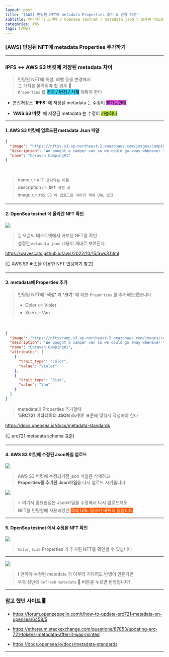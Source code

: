 ```yaml
---
layout: post
title: "[AWS] 민팅된 NFT에 metadata Properties 추가 & 변경 하기"
subtitle: 메타데이터 스키마 / OpenSea testnet / metadata json / 오픈씨 테스트넷
categories: AWS
tags: [AWS]
---
```


### [AWS] 민팅된 NFT에 metadata Properties 추가하기

---

### IPFS ↔ AWS S3 버킷에 저장된 metadata 차이

> 민팅된 NFT에 특성, 레벨 등을 변경해서<br>
> 그 가치를 올려줘야 할 경우 🔺<br>
> `Properties` 를 <span style="background-color:#34CDEF; color:#000;">추가 / 변경 / 삭제</span> 해줘야 한다

- 분산저장소 **'IPFS'** 에 저장된 metadata 는 수정이 <span style="background-color:#E35BE5; color:#000;">불가능한데</span>

- **'AWS S3 버킷'** 에 저장된 metadata 는 수정이 <span style="background-color:#B5E045; color:#000;">가능하다</span>

---

#### 1. AWS S3 버킷에 업로드된 metadata Json 파일

```json
{
  "image": "https://nftss.s3.ap-northeast-2.amazonaws.com/images/camping.jpg",
  "description": "We bought a camper van so we could go away whenever the ancy took us As contactless travel is preferred campers are selling well He lived in a camper for 6months",
  "name": "Caravan Camping#1"
}
```

<br>

> name 👉 `NFT 표시되는 이름`<br>
> description 👉 `NFT 설명 글`<br>
> image 👉 `AWS S3 에 업로드된 이미지 객체 URL 링크`

---

#### 2. OpenSea testnet 에 올라간 NFT 확인

![](https://velog.velcdn.com/images/-__-/post/fb98af09-7a88-4296-a48f-dd756019a956/image.png)

> 👆 오픈씨 테스트넷에서 배포된 NFT를 확인<br>
> 설정한 `metadata json` 내용이 제대로 보여진다

<https://wavescats.github.io/aws/2022/10/15/aws3.html>

(👆 AWS S3 버킷을 이용한 NFT 민팅하기 참고)

---

#### 3. metadata에 Properties 추가

> 민팅된 NFT에 **'색상'** 과 **'크기'** 에 대한 `Properties` 를 추가해보겠습니다<br>
>
> - Color 👉 Violet<br>
> - Size 👉 Van

<br>

```json
{
  "image": "https://nftsscamp.s3.ap-northeast-2.amazonaws.com/images/camping.jpg",
  "description": "We bought a camper van so we could go away whenever the ancy took us As contactless travel is preferred campers are selling well He lived in a camper for 6months",
  "name": "Caravan Camping#1",
  "attributes": [
    {
      "trait_type": "Color",
      "value": "Violet"
    },
    {
      "trait_type": "Size",
      "value": "Van"
    }
  ]
}
```

> metadata에 Properties 추가할때<br>
> **'ERC721 메타데이터 JSON 스키마'** 표준에 맞춰서 작성해야 한다

<https://docs.opensea.io/docs/metadata-standards>

(👆 erc721 metadata schema 표준)

---

#### 4. AWS S3 버킷에 수정된 Json파일 업로드

![](https://velog.velcdn.com/images/-__-/post/c2e5d74e-884e-4e7a-a363-5de5a712741c/image.png)

> AWS S3 버킷에 수정되기전 json 파일은 삭제하고<br>
> **Properties를 추가한 Json파일**을 다시 업로드 시켜줍니다

![](https://velog.velcdn.com/images/-__-/post/ab4a0b2b-6a80-4623-9aa6-076e261ce780/image.png)

> ⭐ 여기서 중요한점은 Json파일을 수정해서 다시 업로드해도<br>
> NFT를 민팅할때 사용되었던 <span style="background-color:#FE5B05; color:#fff;">객체 URL 링크가 바뀌지 않습니다</span>

---

#### 5. OpenSea testnet 에서 수정된 NFT 확인

![](https://velog.velcdn.com/images/-__-/post/d8a1c742-2813-4a8a-9e83-9346e6475658/image.png)

> `Color`, `Size` Properties 가 추가된 NFT를 확인할 수 있습니다

---

![](https://velog.velcdn.com/images/-__-/post/2a331e57-d342-4b33-b54a-525597d54374/image.png)

> ❗ 만약에 수정된 metadata 가 아무리 기다려도 반영이 안된다면<br>
> 우측 상단에 `Refresh metadata` 🔄 버튼을 누르면 반영됩니다!

---

### 참고 했던 사이트 🖥

- <https://forum.openzeppelin.com/t/how-to-update-erc721-metadata-on-opensea/6458/5>

- <https://ethereum.stackexchange.com/questions/87853/updating-erc-721-tokens-metadata-after-it-was-minted>

- <https://docs.opensea.io/docs/metadata-standards>

---
